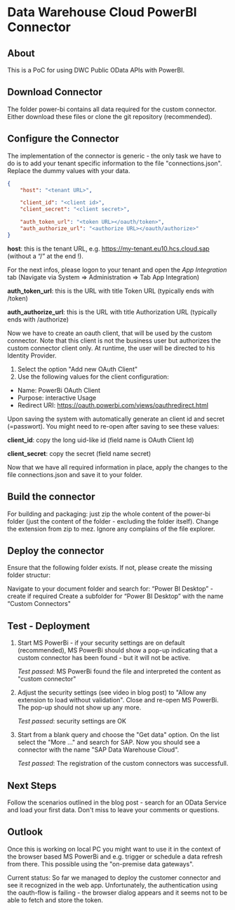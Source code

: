 # Data Warehouse Cloud PowerBI Connector

## About
This is a PoC for using DWC Public OData APIs with PowerBI.

## Download Connector
The folder power-bi contains all data required for the custom connector. Either download these files or clone the git repository (recommended).

## Configure the Connector
The implementation of the connector is generic - the only task we have to do is to add your tenant specific information to the file "connections.json". Replace the dummy values <value> with your data.
```json
{
    "host": "<tenant URL>",

    "client_id": "<client id>",
    "client_secret": "<client secret>",

    "auth_token_url": "<token URL></oauth/token>",
    "auth_authorize_url": "<authorize URL></oauth/authorize>"
}
```
**host**: this is the tenant URL, e.g. https://my-tenant.eu10.hcs.cloud.sap (without a “/” at the end !). 

For the next infos, please logon to your tenant and open the _App Integration_ tab (Navigate via System => Administration => Tab App Integration)

**auth_token_url**: this is the URL with title Token URL (typically ends with /token)

**auth_authorize_url**: this is the URL with title Authorization URL (typically ends with /authorize)

Now we have to create an oauth client, that will be used by the custom connector. Note that this client is not the business user but authorizes the custom connector client only. At runtime, the user will be directed to his Identity Provider.

1. Select the option "Add new OAuth Client"
2. Use the following values for the client configuration:
- Name: PowerBi OAuth Client
- Purpose: interactive Usage
- Redirect URI: https://oauth.powerbi.com/views/oauthredirect.html

Upon saving the system with automatically generate an client id and secret (=passwort). You might need to re-open after saving to see these values:

**client_id**: copy the long uid-like id (field name is OAuth Client Id)

**client_secret**: copy the secret (field name secret)

Now that we have all required information in place, apply the changes to the file connections.json and save it to your folder.

## Build the connector
For building and packaging: just zip the whole content of the power-bi folder (just the content of the folder - excluding the folder itself). Change the extension from zip to mez. Ignore any complains of the file explorer.

## Deploy the connector
Ensure that the following folder exists. If not, please create the missing folder structur:

Navigate to your document folder and search for: “Power BI Desktop” - create if required
Create a subfolder for “Power BI Desktop” with the name “Custom Connectors"

## Test - Deployment
1. Start MS PowerBi - if your security settings are on default (recommended), MS PowerBi should show a pop-up indicating that a custom connector has been found - but it will not be active.

    _Test passed_: MS PowerBi found the file and interpreted the content as "custom connector"

2. Adjust the security settings (see video in blog post) to "Allow any extension to load without validation". Close and re-open MS PowerBi. The pop-up should not show up any more. 

    _Test passed_: security settings are OK

3. Start from a blank query and choose the "Get data" option. On the list select the "More ..." and search for SAP. Now you should see a connector with the name "SAP Data Warehouse Cloud".

    _Test passed_: The registration of the custom connectors was successfull.

## Next Steps
Follow the scenarios outlined in the blog post - search for an OData Service and load your first data. Don't miss to leave your comments or questions.

## Outlook
Once this is working on local PC you might want to use it in the context of the browser based MS PowerBi and e.g. trigger or schedule a data refresh from there. This possible using the "on-premise data gateways". 

Current status: So far we managed to deploy the customer connector and see it recognized in the web app. Unfortunately, the authentication using the oauth-flow is failing - the browser dialog appears and it seems not to be able to fetch and store the token.